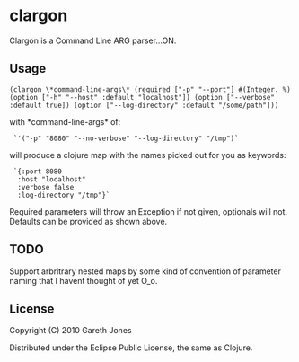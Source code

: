 # clargon

Clargon is a Command Line ARG parser...ON. 

## Usage

   `(clargon \*command-line-args\*
     (required ["-p" "--port"] #(Integer. %)
     (option ["-h" "--host" :default "localhost"])
     (option ["--verbose" :default true])
     (option ["--log-directory" :default "/some/path"]))`

with \*command-line-args\* of:

     `'("-p" "8080" "--no-verbose" "--log-directory" "/tmp")`

will produce a clojure map with the names picked out for you as keywords:

     `{:port 8080
      :host "localhost"
      :verbose false
      :log-directory "/tmp"}`

Required parameters will throw an Exception if not given, optionals
will not. Defaults can be provided as shown above.

## TODO

Support arbritrary nested maps by some kind of convention of parameter
naming that I havent thought of yet O_o.

## License

Copyright (C) 2010 Gareth Jones

Distributed under the Eclipse Public License, the same as Clojure.
